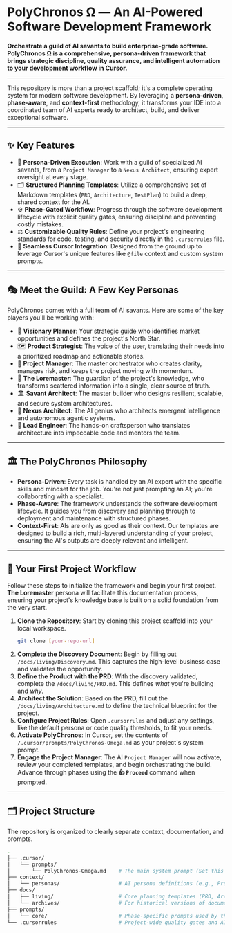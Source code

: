 # PolyChronos Ω — An AI-Powered Software Development Framework

**Orchestrate a guild of AI savants to build enterprise-grade software. PolyChronos Ω is a comprehensive, persona-driven framework that brings strategic discipline, quality assurance, and intelligent automation to your development workflow in Cursor.**

---

This repository is more than a project scaffold; it's a complete operating system for modern software development. By leveraging a **persona-driven**, **phase-aware**, and **context-first** methodology, it transforms your IDE into a coordinated team of AI experts ready to architect, build, and deliver exceptional software.

---

## ✨ Key Features

-   🧠 **Persona-Driven Execution**: Work with a guild of specialized AI savants, from a `Project Manager` to a `Nexus Architect`, ensuring expert oversight at every stage.
-   🗂️ **Structured Planning Templates**: Utilize a comprehensive set of Markdown templates (`PRD`, `Architecture`, `TestPlan`) to build a deep, shared context for the AI.
-   ⚙️ **Phase-Gated Workflow**: Progress through the software development lifecycle with explicit quality gates, ensuring discipline and preventing costly mistakes.
-   ⚖️ **Customizable Quality Rules**: Define your project's engineering standards for code, testing, and security directly in the `.cursorrules` file.
-   🚀 **Seamless Cursor Integration**: Designed from the ground up to leverage Cursor's unique features like `@file` context and custom system prompts.

---

## 🎭 Meet the Guild: A Few Key Personas

PolyChronos comes with a full team of AI savants. Here are some of the key players you'll be working with:

-   🔭 **Visionary Planner**: Your strategic guide who identifies market opportunities and defines the project's North Star.
-   🗺️ **Product Strategist**: The voice of the user, translating their needs into a prioritized roadmap and actionable stories.
-   🎯 **Project Manager**: The master orchestrator who creates clarity, manages risk, and keeps the project moving with momentum.
-   📜 **The Loremaster**: The guardian of the project's knowledge, who transforms scattered information into a single, clear source of truth.
-   🏛️ **Savant Architect**: The master builder who designs resilient, scalable, and secure system architectures.
-   🧠 **Nexus Architect**: The AI genius who architects emergent intelligence and autonomous agentic systems.
-   👷 **Lead Engineer**: The hands-on craftsperson who translates architecture into impeccable code and mentors the team.

---

## 🏛️ The PolyChronos Philosophy

-   **Persona-Driven**: Every task is handled by an AI expert with the specific skills and mindset for the job. You're not just prompting an AI; you're collaborating with a specialist.
-   **Phase-Aware**: The framework understands the software development lifecycle. It guides you from discovery and planning through to deployment and maintenance with structured phases.
-   **Context-First**: AIs are only as good as their context. Our templates are designed to build a rich, multi-layered understanding of your project, ensuring the AI's outputs are deeply relevant and intelligent.

---

## 🚀 Your First Project Workflow

Follow these steps to initialize the framework and begin your first project. **The Loremaster** persona will facilitate this documentation process, ensuring your project's knowledge base is built on a solid foundation from the very start.

1.  **Clone the Repository**: Start by cloning this project scaffold into your local workspace.
    ```bash
    git clone [your-repo-url]
    ```
2.  **Complete the Discovery Document**: Begin by filling out `/docs/living/Discovery.md`. This captures the high-level business case and validates the opportunity.
3.  **Define the Product with the PRD**: With the discovery validated, complete the `/docs/living/PRD.md`. This defines *what* you're building and *why*.
4.  **Architect the Solution**: Based on the PRD, fill out the `/docs/living/Architecture.md` to define the technical blueprint for the project.
5.  **Configure Project Rules**: Open `.cursorrules` and adjust any settings, like the default persona or code quality thresholds, to fit your needs.
6.  **Activate PolyChronos**: In Cursor, set the contents of `/.cursor/prompts/PolyChronos-Omega.md` as your project's system prompt.
7.  **Engage the Project Manager**: The AI `Project Manager` will now activate, review your completed templates, and begin orchestrating the build. Advance through phases using the **👍 `Proceed`** command when prompted.

---

## 🗂️ Project Structure

The repository is organized to clearly separate context, documentation, and prompts.

```bash
.
├── .cursor/
│   └── prompts/
│       └── PolyChronos-Omega.md    # The main system prompt (Set this in Cursor)
├── context/
│   └── personas/                   # AI persona definitions (e.g., ProjectManager.md)
├── docs/
│   ├── living/                     # Core planning templates (PRD, Architecture, etc.)
│   └── archives/                   # For historical versions of documents
├── prompts/
│   └── core/                       # Phase-specific prompts used by the system
└── .cursorrules                    # Project-wide quality gates and AI behavior rules
